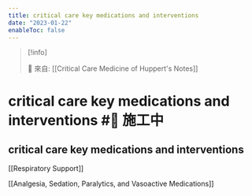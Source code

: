 ```yaml
---
title: critical care key medications and interventions
date: "2023-01-22"
enableToc: false
---
```


> [!info]
>
> 🌱 來自: [[Critical Care Medicine of Huppert's Notes]]

# critical care key medications and interventions #🚧 施工中

## critical care key medications and interventions

[[Respiratory Support]]

[[Analgesia, Sedation, Paralytics, and Vasoactive Medications]]

